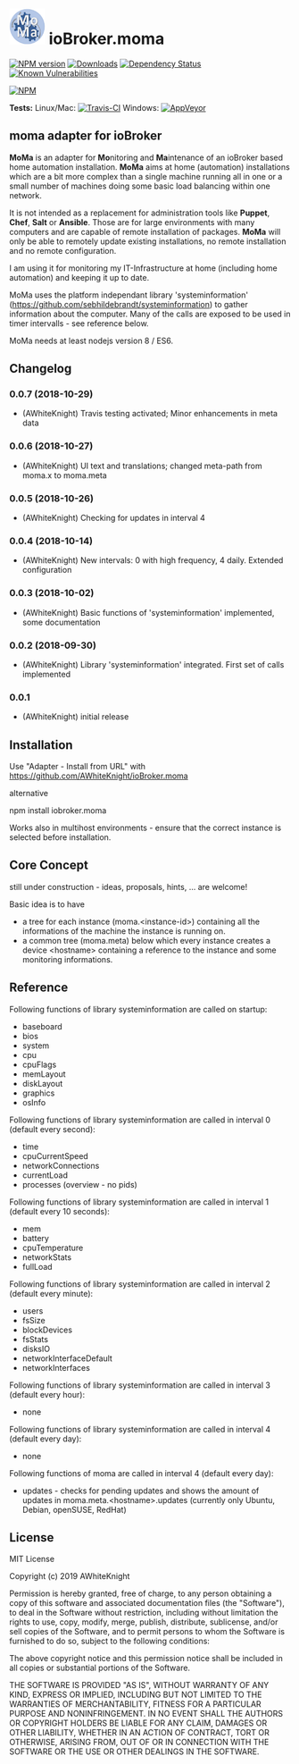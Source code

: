 <h1>
	<img src="admin/moma.png" width="64"/>
	ioBroker.moma
</h1>

[![NPM version](http://img.shields.io/npm/v/iobroker.moma.svg)](https://www.npmjs.com/package/iobroker.moma)
[![Downloads](https://img.shields.io/npm/dm/iobroker.moma.svg)](https://www.npmjs.com/package/iobroker.moma)
[![Dependency Status](https://img.shields.io/david/AWhiteKnight/iobroker.moma.svg)](https://david-dm.org/AWhiteKnight/iobroker.moma)
[![Known Vulnerabilities](https://snyk.io/test/github/AWhiteKnight/ioBroker.moma/badge.svg)](https://snyk.io/test/github/AWhiteKnight/ioBroker.moma)

[![NPM](https://nodei.co/npm/iobroker.moma.png?downloads=true)](https://nodei.co/npm/iobroker.moma/)

**Tests:** Linux/Mac: [![Travis-CI](http://img.shields.io/travis/AWhiteKnight/ioBroker.moma/master.svg)](https://travis-ci.org/AWhiteKnight/ioBroker.moma)
Windows: [![AppVeyor](https://ci.appveyor.com/api/projects/status/github/AWhiteKnight/ioBroker.moma?branch=master&svg=true)](https://ci.appveyor.com/project/AWhiteKnight/ioBroker-moma/)

## moma adapter for ioBroker

**MoMa** is an adapter for **Mo**nitoring and **Ma**intenance of an ioBroker based home automation installation.
**MoMa** aims at home (automation) installations which are a bit more complex than a single machine running all in one or a small number of machines doing some basic load balancing within one network.

It is not intended as a replacement for administration tools like **Puppet**, **Chef**, **Salt** or **Ansible**.
Those are for large environments with many computers and are capable of remote installation of packages. **MoMa** will only be able to remotely update existing installations, no remote installation and no remote configuration.


I am using it for monitoring my IT-Infrastructure at home (including home automation) and keeping it up to date.


MoMa uses the platform independant library 'systeminformation' (https://github.com/sebhildebrandt/systeminformation) to gather information about the computer. Many of the calls are exposed to be used in timer intervalls - see reference below.

MoMa needs at least nodejs version 8 / ES6.

## Changelog

### 0.0.7 (2018-10-29)
* (AWhiteKnight) Travis testing activated; Minor enhancements in meta data

### 0.0.6 (2018-10-27)
* (AWhiteKnight) UI text and translations; changed meta-path from moma.x to moma.meta

### 0.0.5 (2018-10-26)
* (AWhiteKnight) Checking for updates in interval 4

### 0.0.4 (2018-10-14)
* (AWhiteKnight) New intervals: 0 with high frequency, 4 daily. Extended configuration

### 0.0.3 (2018-10-02)
* (AWhiteKnight) Basic functions of 'systeminformation' implemented, some documentation

### 0.0.2 (2018-09-30)
* (AWhiteKnight) Library 'systeminformation' integrated. First set of calls implemented

### 0.0.1
* (AWhiteKnight) initial release

## Installation

Use "Adapter - Install from URL" with https://github.com/AWhiteKnight/ioBroker.moma

alternative

npm install iobroker.moma

Works also in multihost environments - ensure that the correct instance is selected before installation.

## Core Concept

still under construction - ideas, proposals, hints, ... are welcome!


Basic idea is to have 
+ a tree for each instance (moma.\<instance-id\>) containing all the informations of the machine the instance is running on. 
+ a common tree (moma.meta) below which every instance creates a device \<hostname\> containing a reference to the instance and some monitoring informations.

## Reference

Following functions of library systeminformation are called on startup:
* baseboard
* bios
* system
* cpu 
* cpuFlags
* memLayout
* diskLayout
* graphics
* osInfo


Following functions of library systeminformation are called in interval 0 (default every second):
* time
* cpuCurrentSpeed
* networkConnections
* currentLoad
* processes (overview - no pids)


Following functions of library systeminformation are called in interval 1 (default every 10 seconds):
* mem
* battery
* cpuTemperature
* networkStats
* fullLoad


Following functions of library systeminformation are called in interval 2 (default every minute):
* users
* fsSize
* blockDevices
* fsStats
* disksIO
* networkInterfaceDefault
* networkInterfaces


Following functions of library systeminformation are called in interval 3 (default every hour):
* none

Following functions of library systeminformation are called in interval 4 (default every day):
* none

Following functions of moma are called in interval 4 (default every day):
* updates - checks for pending updates and shows the amount of updates in moma.meta.\<hostname\>.updates (currently only Ubuntu, Debian, openSUSE, RedHat)


## License
MIT License

Copyright (c) 2019 AWhiteKnight

Permission is hereby granted, free of charge, to any person obtaining a copy
of this software and associated documentation files (the "Software"), to deal
in the Software without restriction, including without limitation the rights
to use, copy, modify, merge, publish, distribute, sublicense, and/or sell
copies of the Software, and to permit persons to whom the Software is
furnished to do so, subject to the following conditions:

The above copyright notice and this permission notice shall be included in all
copies or substantial portions of the Software.

THE SOFTWARE IS PROVIDED "AS IS", WITHOUT WARRANTY OF ANY KIND, EXPRESS OR
IMPLIED, INCLUDING BUT NOT LIMITED TO THE WARRANTIES OF MERCHANTABILITY,
FITNESS FOR A PARTICULAR PURPOSE AND NONINFRINGEMENT. IN NO EVENT SHALL THE
AUTHORS OR COPYRIGHT HOLDERS BE LIABLE FOR ANY CLAIM, DAMAGES OR OTHER
LIABILITY, WHETHER IN AN ACTION OF CONTRACT, TORT OR OTHERWISE, ARISING FROM,
OUT OF OR IN CONNECTION WITH THE SOFTWARE OR THE USE OR OTHER DEALINGS IN THE
SOFTWARE.